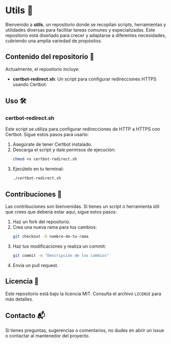 # Utils 🚀

Bienvenido a **utils**, un repositorio donde se recopilan scripts, herramientas y utilidades diversas para facilitar tareas comunes y especializadas. Este repositorio está diseñado para crecer y adaptarse a diferentes necesidades, cubriendo una amplia variedad de propósitos.

## Contenido del repositorio 📂

Actualmente, el repositorio incluye:

- **certbot-redirect.sh**: Un script para configurar redirecciones HTTPS usando Certbot.

## Uso 🛠️

### certbot-redirect.sh
Este script se utiliza para configurar redirecciones de HTTP a HTTPS con Certbot. Sigue estos pasos para usarlo:

1. Asegúrate de tener Certbot instalado.
2. Descarga el script y dale permisos de ejecución:
   ```bash
   chmod +x certbot-redirect.sh
   ```
3. Ejecútelo en tu terminal:
   ```bash
   ./certbot-redirect.sh
   ```

## Contribuciones 🤝

Las contribuciones son bienvenidas. Si tienes un script o herramienta útil que crees que debería estar aquí, sigue estos pasos:

1. Haz un fork del repositorio.
2. Crea una nueva rama para tus cambios:
   ```bash
   git checkout -b nombre-de-tu-rama
   ```
3. Haz tus modificaciones y realiza un commit:
   ```bash
   git commit -m "Descripción de los cambios"
   ```
4. Envía un pull request.

## Licencia 📜

Este repositorio está bajo la licencia MIT. Consulta el archivo `LICENSE` para más detalles.

## Contacto 📬

Si tienes preguntas, sugerencias o comentarios, no dudes en abrir un issue o contactar al mantenedor del proyecto.

